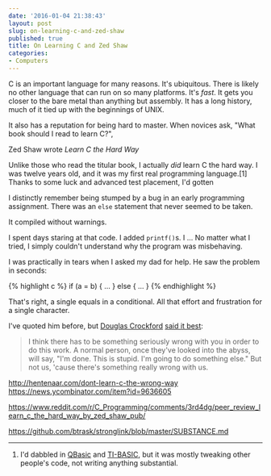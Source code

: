 ```yaml
---
date: '2016-01-04 21:38:43'
layout: post
slug: on-learning-c-and-zed-shaw
published: true
title: On Learning C and Zed Shaw
categories:
- Computers
---
```


C is an important language for many reasons. It's ubiquitous. There is likely no other language that can run on so many platforms. It's *fast*. It gets you closer to the bare metal than anything but assembly. It has a long history, much of it tied up with the beginnings of UNIX.

It also has a reputation for being hard to master. When novices ask, "What book should I read to learn C?", 

Zed Shaw wrote *Learn C the Hard Way*

Unlike those who read the titular book, I actually *did* learn C the hard way. I was twelve years old, and it was my first real programming language.[1] Thanks to some luck and advanced test placement, I'd gotten 

I distinctly remember being stumped by a bug in an early programming assignment. There was an `else` statement that never seemed to be taken.

It compiled without warnings.

I spent days staring at that code. I added `printf()`s. I ... No matter what I tried, I simply couldn't understand why the program was misbehaving.

I was practically in tears when I asked my dad for help. He saw the problem in seconds:

{% highlight c %}
if (a = b) {
  ...
} else {
  ...
}
{% endhighlight %}

That's right, a single equals in a conditional. All that effort and frustration for a single character.

I've quoted him before, but [Douglas Crockford](http://www.crockford.com/) [said it best](http://www.youtube.com/watch?v=taaEzHI9xyY#t=26m50s):

>I think there has to be something seriously wrong with you in order to do this work. A normal person, once they've looked into the abyss, will say, "I'm done. This is stupid. I'm going to do something else." But not us, 'cause there's something really wrong with us.


http://hentenaar.com/dont-learn-c-the-wrong-way
https://news.ycombinator.com/item?id=9636605

https://www.reddit.com/r/C_Programming/comments/3rd4dg/peer_review_learn_c_the_hard_way_by_zed_shaw_pub/

https://github.com/btrask/stronglink/blob/master/SUBSTANCE.md


---

1. I'd dabbled in [QBasic](https://en.wikipedia.org/wiki/QBasic) and [TI-BASIC](https://en.wikipedia.org/wiki/TI-BASIC), but it was mostly tweaking other people's code, not writing anything substantial.
